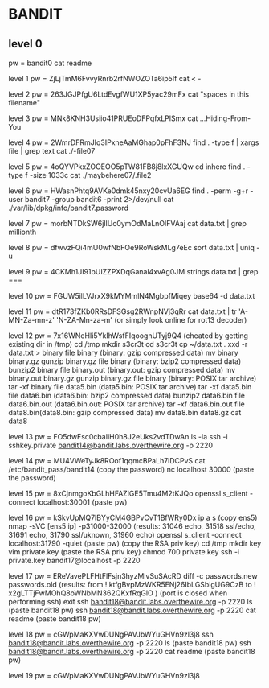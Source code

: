 # BANDIT

## level 0
pw = bandit0
        cat readme

level 1 pw = ZjLjTmM6FvvyRnrb2rfNWOZOTa6ip5If
        cat < -

level 2 pw = 263JGJPfgU6LtdEvgfWU1XP5yac29mFx
        cat "spaces in this filename"

level 3 pw = MNk8KNH3Usiio41PRUEoDFPqfxLPlSmx
        cat ...Hiding-From-You

level 4 pw = 2WmrDFRmJIq3IPxneAaMGhap0pFhF3NJ
        find . -type f | xargs file | grep text
        cat ./-file07

level 5 pw = 4oQYVPkxZOOEOO5pTW81FB8j8lxXGUQw
        cd inhere
        find . -type f -size 1033c
        cat ./maybehere07/.file2

level 6 pw = HWasnPhtq9AVKe0dmk45nxy20cvUa6EG
        find . -perm -g+r -user bandit7 -group bandit6 -print 2>/dev/null
        cat ./var/lib/dpkg/info/bandit7.password

level 7 pw = morbNTDkSW6jIlUc0ymOdMaLnOlFVAaj
        cat data.txt | grep millionth

level 8 pw = dfwvzFQi4mU0wfNbFOe9RoWskMLg7eEc
        sort data.txt | uniq -u

level 9 pw = 4CKMh1JI91bUIZZPXDqGanal4xvAg0JM
        strings data.txt | grep ===

level 10 pw = FGUW5ilLVJrxX9kMYMmlN4MgbpfMiqey
        base64 -d data.txt

level 11 pw = dtR173fZKb0RRsDFSGsg2RWnpNVj3qRr
        cat data.txt | tr 'A-MN-Za-mn-z' 'N-ZA-Mn-za-m'
        (or simply look online for rot13 decoder)

level 12 pw = 7x16WNeHIi5YkIhWsfFIqoognUTyj9Q4
        (cheated by getting existing dir in /tmp)
        cd /tmp
        mkdir s3cr3t
        cd s3cr3t
        cp ~/data.txt .
        xxd -r data.txt > binary
        file binary (binary: gzip compressed data)
        mv binary binary.gz
        gunzip binary.gz
        file binary (binary: bzip2 compressed data)
        bunzip2 binary
        file binary.out (binary.out: gzip compressed data)
        mv binary.out binary.gz
        gunzip binary.gz
        file binary (binary: POSIX tar archive)
        tar -xf binary
        file data5.bin (data5.bin: POSIX tar archive) 
        tar -xf data5.bin
        file data6.bin (data6.bin: bzip2 compressed data)
        bunzip2 data6.bin
        file data6.bin.out (data6.bin.out: POSIX tar archive)
        tar -xf data6.bin.out
        file data8.bin(data8.bin: gzip compressed data)
        mv data8.bin data8.gz
        cat data8

level 13 pw = FO5dwFsc0cbaIiH0h8J2eUks2vdTDwAn
        ls -la
        ssh -i sshkey.private bandit14@bandit.labs.overthewire.org -p 2220

level 14 pw = MU4VWeTyJk8ROof1qqmcBPaLh7lDCPvS
        cat /etc/bandit_pass/bandit14
        (copy the password)
        nc localhost 30000
        (paste the password)

level 15 pw = 8xCjnmgoKbGLhHFAZlGE5Tmu4M2tKJQo
        openssl s_client -connect localhost:30001
        (paste pw)

level 16 pw = kSkvUpMQ7lBYyCM4GBPvCvT1BfWRy0Dx
        ip a s
        (copy ens5)
        nmap -sVC [ens5 ip] -p31000-32000
        (results: 31046 echo, 31518 ssl/echo, 31691 echo, 31790 ssl/uknown, 31960 echo)
        openssl s_client -connect localhost:31790 -quiet
        (paste pw)
        (copy the RSA priv key)
        cd /tmp
        mkdir key
        vim private.key
        (paste the RSA priv key)
        chmod 700 private.key
        ssh -i private.key bandit17@localhost -p 2220

level 17 pw = EReVavePLFHtFlFsjn3hyzMlvSuSAcRD
        diff -c passwords.new passwords.old
        (results: 
                from ! ktfgBvpMzWKR5ENj26IbLGSblgUG9CzB 
                to ! x2gLTTjFwMOhQ8oWNbMN362QKxfRqGlO
        )
        (port is closed when performing ssh)
        exit
        ssh bandit18@bandit.labs.overthewire.org -p 2220 ls
        (paste bandit18 pw)
        ssh bandit18@bandit.labs.overthewire.org -p 2220 cat readme
        (paste bandit18 pw)

level 18 pw = cGWpMaKXVwDUNgPAVJbWYuGHVn9zl3j8
        ssh bandit18@bandit.labs.overthewire.org -p 2220 ls
        (paste bandit18 pw)
        ssh bandit18@bandit.labs.overthewire.org -p 2220 cat readme
        (paste bandit18 pw)

level 19 pw = cGWpMaKXVwDUNgPAVJbWYuGHVn9zl3j8

